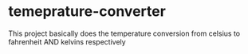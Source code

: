 # temeprature-converter
This project basically does the temperature conversion from celsius to fahrenheit AND kelvins respectively
